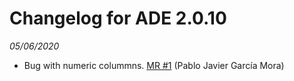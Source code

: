
# Changelog for ADE 2.0.10
*05/06/2020*

- Bug with numeric colummns. [MR #1](https://gitlab.com/api/v4/projects/10014452/merge_requests/1) (Pablo Javier García Mora)
